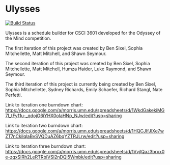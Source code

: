# Ulysses

[![Build Status](https://travis-ci.org/rich1143/ulysses-pineapple.svg?branch=master)](https://travis-ci.org/rich1143/ulysses-pineapple)

Ulysses is a schedule builder for CSCI 3601 developed for the Odyssey of the Mind competition.

The first iteration of this project was created by Ben Sixel, Sophia Mitchellette, Matt Mitchell, and Shawn Seymour.

The second iteration of this project was created by Ben Sixel, Sophia Mitchellette, Matt Mitchell, Humza Haider, Luke Raymond, and Shawn Seymour.

The third iteration of this project is currently being created by Ben Sixel, Sophia Mitchellette, Sydney Richards, Emily Schaefer, Richard Stangl, Nate Perfetti.

Link to iteration one burndown chart: https://docs.google.com/a/morris.umn.edu/spreadsheets/d/1WkdGakekiMG7I_tFy11u-_qdojO6iYHX0oIaHNp_NJw/edit?usp=sharing

Link to iteration two burndown chart:
https://docs.google.com/a/morris.umn.edu/spreadsheets/d/1HQCJIfJlXe7wZT7nCkilqlaBvSVQDuAZ6bqYZTRJLrw/edit?usp=sharing

Link to iteration three burndown chart:
https://docs.google.com/a/morris.umn.edu/spreadsheets/d/1VvjlQaz3brxx0e-zqxSIRh2LeRTRbiVSI2nDQi5Wmbk/edit?usp=sharing
